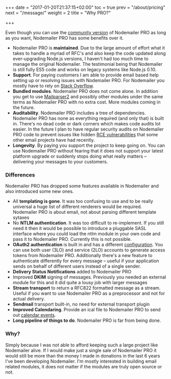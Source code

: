 +++
date = "2017-01-20T21:37:15+02:00"
toc = true
prev = "/about/pricing"
next = "/message/"
weight = 2
title = "Why PRO?"

+++

Even though you can use the [community version](https://community.nodemailer.com/) of Nodemailer PRO as long as you want, Nodemailer PRO has some benefits over it.

  * Nodemailer PRO is **maintained**. Due to the large amount of effort what it takes to handle a myriad of RFC's and also keep the code updated along ever-upgrading Node.js versions, I haven't had too much time to manage the original Nodemailer. The testimonial being that Nodemailer is still fully ES5 code and works on legacy systems like Node.js 0.10.
  * **Support**. For paying customers I am able to provide email based help setting up or resolving issues with Nodemailer PRO. For Nodemailer you mostly have to rely on [Stack Overflow](http://stackoverflow.com/search?q=nodemailer).
  * **Bundled modules**. Nodemailer PRO does not come alone. In addition you get to use [Mailparser2](https://www.npmjs.com/package/@nodemailer/mailparser2) and possibly other modules under the same terms as Nodemailer PRO with no extra cost. More modules coming in the future.
  * **Auditability**. Nodemailer PRO includes a tree of dependencies. Nodemailer PRO has none as everything required (and only that) is built in. There's no dead code or dark corners which makes code audits lot easier. In the future I plan to have regular security audits on Nodemailer PRO code to prevent issues like hidden [RCE vulnerabilities](http://thehackernews.com/2017/01/phpmailer-swiftmailer-zendmail.html) that some other email projects have had recently.
  * **Longevity**. By paying you support the project to keep going on. You can use Nodemailer PRO without fearing that it does not support your latest platform upgrade or suddenly stops doing what really matters – delivering your messages to your customers.

### Differences

Nodemailer PRO has dropped some features available in Nodemailer and also introduced some new ones.

  * All **templating is gone**. It was too confusing to use and to be really universal a huge list of different renderers would be required. Nodemailer PRO is about email, not about parsing different template sytaxes
  * No **NTLM authentication**. It was too difficult to re-implement. If you still need it then it would be possible to introduce a pluggable SASL interface where you could load the ntlm module in your own code and pass it to Nodemailer PRO. Currently this is not possible.
  * **OAuth2 authentication** is built in and has a different [configuration](/smtp/oauth2/). You can use both user (3LO) and service (2LO) accounts to generate access tokens from Nodemailer PRO. Additionally there's a new feature to authenticate differently for every message – useful if your application sends on behalf of different users instead of a single sender.
  * **Delivery Status Notifications** added to Nodemailer PRO
  * Improved **DKIM** signing of messages. Previously you needed an external module for this and it did quite a lousy job with larger messages
  * **Stream transport** to return a RFC822 formatted message as a stream. Useful if you want to use Nodemailer PRO as a preprocessor and not for actual delivery.
  * **Sendmail** transport built-in, no need for external transport plugin
  * **Improved Calendaring**. Provide an ical file to Nodemailer PRO to send out [calendar events](/message/calendar-events/).
  * **Long pipeline of things to do**. Nodemailer PRO is far from being done.

### Why?

Simply because I was not able to afford keeping such a large project like Nodemailer alive. If I would make just a single sale of Nodemailer PRO it would still be more than the money I made in donations in the last 6 years I've been developing Nodemailer. I'm mostly interested in building email related modules, it does not matter if the modules are truly open source or not.
